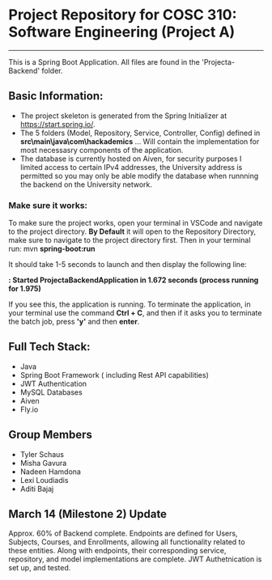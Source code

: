 # Project Repository for COSC 310: Software Engineering (Project A) 

--- 

This is a Spring Boot Application. All files are found in the 'Projecta-Backend' folder. 

## Basic Information: 

- The project skeleton is generated from the Spring Initializer at https://start.spring.io/.
- The 5 folders (Model, Repository, Service, Controller, Config) defined in **src\main\java\com\hackademics** ... Will contain the implementation for most necessasry components of the application.
- The database is currently hosted on Aiven, for security purposes I limited access to certain IPv4 addresses, the University address is permitted so you may only be able modify the database when runnning the backend on the University network.

### Make sure it works: 
To make sure the project works, open your terminal in VSCode and navigate to the project directory. **By Default** it will open to the Repository Directory, make sure to navigate to the project directory first. Then in your terminal run: mvn **spring-boot:run** 

It should take 1-5 seconds to launch and then display the following line: 

**: Started ProjectaBackendApplication in 1.672 seconds (process running for 1.975)**

If you see this, the application is running. To terminate the application, in your terminal use the command **Ctrl + C**, and then if it asks you to terminate the batch job, press **'y'** and then **enter**. 

## Full Tech Stack: 
- Java
- Spring Boot Framework ( including Rest API capabilities)
- JWT Authentication
- MySQL Databases
- Aiven
- Fly.io

## Group Members 
- Tyler Schaus 
- Misha Gavura
- Nadeen Hamdona
- Lexi Loudiadis
- Aditi Bajaj

## March 14 (Milestone 2) Update 

Approx. 60% of Backend complete. 
Endpoints are defined for Users, Subjects, Courses, and Enrollments, allowing all functionality related to these entities. 
Along with endpoints, their corresponding service, repository, and model implementations are complete. 
JWT Authetnication is set up, and tested. 






